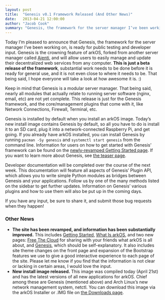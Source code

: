 ```yaml
---
layout: post
title:  "Genesis v0.1 Framework Released (And Other News)"
date:   2013-04-21 12:00:00
author: "Jacob Cook"
summary: "Genesis, the framework for the server manager I’ve been working on, is ready for public testing and developer input."
---
```

Today I’m pleased to announce that Genesis, the framework for the server manager I’ve been working on, is ready for public testing and developer input. Genesis is the crowning feature of arkOS, forked from another server manager called [Ajenti](http://ajenti.org/), and will allow users to easily manage and update their decentralized web services from any computer. **This is just a beta release of the framework**, substantial work needs to be done before it is ready for general use, and it is not even close to where it needs to be. That being said, I hope everyone will take a look at how awesome it is. :)

Keep in mind that Genesis is a modular server manager. That being said, nearly all modules that actually relate to running server software (nginx, email, etc) are not yet complete. This release is just for the Genesis framework, and the core/management plugins that come with it, like Network Connections, Firewall, Terminal, etc.

Genesis is installed by default when you install an arkOS image. Today’s new install image contains Genesis by default, so all you have to do is install it to an SD card, plug it into a network-connected Raspberry Pi, and get going. If you already have arkOS installed, you can install Genesis by running `pacman -Sy genesis` and `systemctl start genesis` from the command line. Information for users on how to get started with Genesis’ framework can be found on the [newly-revamped Getting Started page](https://arkos.io/doc/getting-started). If you want to learn more about Genesis, see [the teaser page](https://arkos.io/genesis).

Developer documentation will be completed over the course of the next week. This documentation will feature all aspects of Genesis’ Plugin API, which allows you to write simple Python modules as bridges between Genesis and your applications. Follow us by one of the many methods listed on the sidebar to get further updates. Information on Genesis’ various plugins and how to use them will also be put up in the coming days.

If you have any input, be sure to share it, and submit those bug requests when they happen!

### Other News

 * **The site has been revamped, and information has been substantially improved.** This includes [Getting Started](/getting-started), [What Is arkOS](/what-is-arkos), and two new pages: [Free The Cloud](/cloud) for sharing with your friends what arkOS is all about, and [Genesis](/genesis), which should be self-explanatory. It also includes site theme changes on the front page and expansion of the Bootstrap features we use to give a good interactive experience to each page of the site. Please let me know if you find that the information is not clear or lacking in certain areas, I would love the input.
 * **New install image released.** This image was compiled today (April 21st) and has the latest versions of all new applications for arkOS. Chief among these are Genesis (mentioned above) and Arch Linux’s new network management system, netctl. You can download this image via the arkOS Installer or .IMG file on [the Downloads page](/download).

